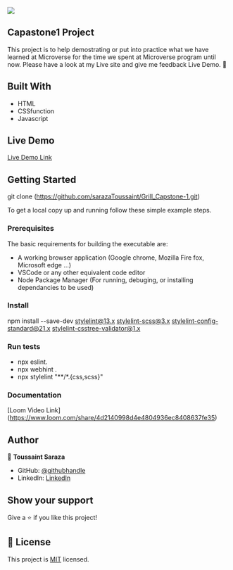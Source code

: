 ![](https://img.shields.io/badge/Microverse-blueviolet)

## Capastone1 Project

This project is to help demostrating or put into practice what we have learned at Microverse for the time we spent at Microverse program until now. Please have a look at my Live site and give me feedback Live Demo. 🙂


## Built With

- HTML
- CSSfunction
- Javascript

## Live Demo
[Live Demo Link](https://sarazatoussaint.github.io/Grill_Capstone-1/)


## Getting Started
git clone (https://github.com/sarazaToussaint/Grill_Capstone-1.git)


To get a local copy up and running follow these simple example steps.

### Prerequisites
The basic requirements for building the executable are:

- A working browser application (Google chrome, Mozilla Fire fox, Microsoft edge ...)
- VSCode or any other equivalent code editor
- Node Package Manager (For running, debuging, or installing dependancies to be used)

### Install
npm install --save-dev stylelint@13.x stylelint-scss@3.x stylelint-config-standard@21.x stylelint-csstree-validator@1.x

### Run tests
- npx eslint.
- npx webhint .
- npx stylelint "**/*.{css,scss}"

### Documentation
[Loom Video Link] (https://www.loom.com/share/4d2140998d4e4804936ec8408637fe35)

## Author

👤 **Toussaint Saraza**

- GitHub: [@githubhandle](https://github.com/sarazaToussaint)
- LinkedIn: [LinkedIn](https://www.linkedin.com/in/toussaint-saraza-841b111ba/)


## Show your support

Give a ⭐️ if you like this project!

## 📝 License

This project is [MIT](./MIT.md) licensed.
